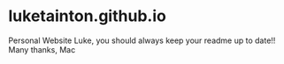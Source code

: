 # luketainton.github.io
Personal Website
Luke, you should always keep your readme up to date!!
Many thanks,
Mac

